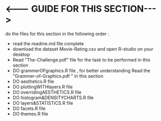 # <--- GUIDE FOR THIS SECTION--->
do the files for this section in the following order :

* read the readme.md file complete
* download the dataset Movie-Rating.csv and open R-studio on your desktop
* Read "The-Challenge.pdf" file for the task to be performed in this section
* DO grammerOFgraphics.R file , for better understanding Read the "Grammer-of-Graphics.pdf " in this section
* DO aesthetics.R file
* DO plottingWITHlayers.R file
* DO overridingAESTHETICS.R file
* DO histogram&DENSITYCHARTS.R file
* DO layers&STATISTICS.R file
* DO facets.R file
* DO themes.R file


